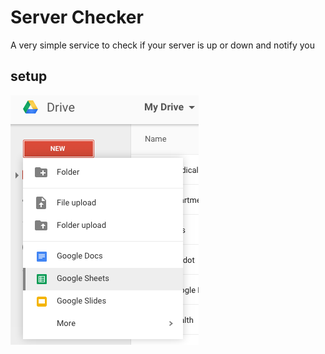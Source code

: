 # Server Checker
A very simple service to check if your server is up or down and notify you

## setup

![Server Checker Step 1](https://raw.githubusercontent.com/dankantor/server-checker/master/screenshots/serverchecker-1.png)

